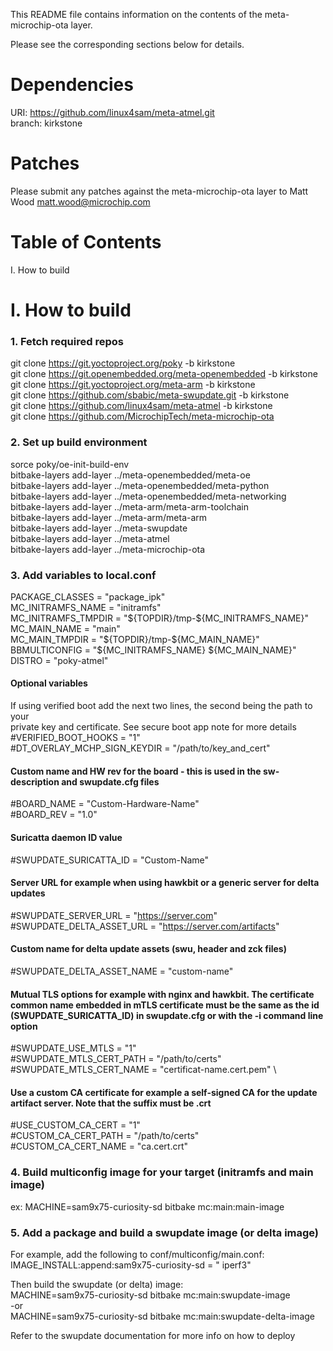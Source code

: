 This README file contains information on the contents of the meta-microchip-ota layer.

Please see the corresponding sections below for details.

Dependencies
============

  URI: https://github.com/linux4sam/meta-atmel.git \
  branch: kirkstone

Patches
=======

Please submit any patches against the meta-microchip-ota layer to Matt Wood <matt.wood@microchip.com>

Table of Contents
=================

  I. How to build


I. How to build
=================================================

### 1. Fetch required repos
   git clone https://git.yoctoproject.org/poky -b kirkstone \
   git clone https://git.openembedded.org/meta-openembedded -b kirkstone \
   git clone https://git.yoctoproject.org/meta-arm -b kirkstone \
   git clone https://github.com/sbabic/meta-swupdate.git -b kirkstone \
   git clone https://github.com/linux4sam/meta-atmel -b kirkstone \
   git clone https://github.com/MicrochipTech/meta-microchip-ota

### 2. Set up build environment
   sorce poky/oe-init-build-env \
   bitbake-layers add-layer ../meta-openembedded/meta-oe \
   bitbake-layers add-layer ../meta-openembedded/meta-python \
   bitbake-layers add-layer ../meta-openembedded/meta-networking \
   bitbake-layers add-layer ../meta-arm/meta-arm-toolchain \
   bitbake-layers add-layer ../meta-arm/meta-arm \
   bitbake-layers add-layer ../meta-swupdate \
   bitbake-layers add-layer ../meta-atmel \
   bitbake-layers add-layer ../meta-microchip-ota

### 3. Add variables to local.conf
   PACKAGE_CLASSES = "package_ipk" \
   MC_INITRAMFS_NAME = "initramfs" \
   MC_INITRAMFS_TMPDIR = "\${TOPDIR}/tmp-\${MC_INITRAMFS_NAME}" \
   MC_MAIN_NAME = "main" \
   MC_MAIN_TMPDIR = "\${TOPDIR}/tmp-${MC_MAIN_NAME}" \
   BBMULTICONFIG = "\${MC_INITRAMFS_NAME} ${MC_MAIN_NAME}" \
   DISTRO = "poky-atmel"

   #### Optional variables

   If using verified boot add the next two lines, the second being the path to your \
   private key and certificate.  See secure boot app note for more details \
   #VERIFIED_BOOT_HOOKS = "1" \
   #DT_OVERLAY_MCHP_SIGN_KEYDIR = "/path/to/key_and_cert"

   #### Custom name and HW rev for the board - this is used in the sw-description and swupdate.cfg files
   #BOARD_NAME = "Custom-Hardware-Name" \
   #BOARD_REV = "1.0"

   #### Suricatta daemon ID value
   #SWUPDATE_SURICATTA_ID = "Custom-Name"

   #### Server URL for example when using hawkbit or a generic server for delta updates
   #SWUPDATE_SERVER_URL = "https://server.com" \
   #SWUPDATE_DELTA_ASSET_URL = "https://server.com/artifacts"

   #### Custom name for delta update assets (swu, header and zck files)
   #SWUPDATE_DELTA_ASSET_NAME = "custom-name"

   #### Mutual TLS options for example with nginx and hawkbit.  The certificate common name embedded in mTLS certificate must be the same as the id (SWUPDATE_SURICATTA_ID) in swupdate.cfg or with the -i command line option
   #SWUPDATE_USE_MTLS = "1" \
   #SWUPDATE_MTLS_CERT_PATH = "/path/to/certs" \
   #SWUPDATE_MTLS_CERT_NAME = "certificat-name.cert.pem" \

   #### Use a custom CA certificate for example a self-signed CA for the update artifact server.  Note that the suffix must be .crt
   #USE_CUSTOM_CA_CERT = "1" \
   #CUSTOM_CA_CERT_PATH = "/path/to/certs" \
   #CUSTOM_CA_CERT_NAME = "ca.cert.crt"

### 4. Build multiconfig image for your target (initramfs and main image)
   ex: MACHINE=sam9x75-curiosity-sd bitbake mc:main:main-image

### 5. Add a package and build a swupdate image (or delta image)
   For example, add the following to conf/multiconfig/main.conf: \
   IMAGE_INSTALL:append:sam9x75-curiosity-sd = " iperf3" 

   Then build the swupdate (or delta) image: \
   MACHINE=sam9x75-curiosity-sd bitbake mc:main:swupdate-image \
   -or \
   MACHINE=sam9x75-curiosity-sd bitbake mc:main:swupdate-delta-image

   Refer to the swupdate documentation for more info on how to deploy